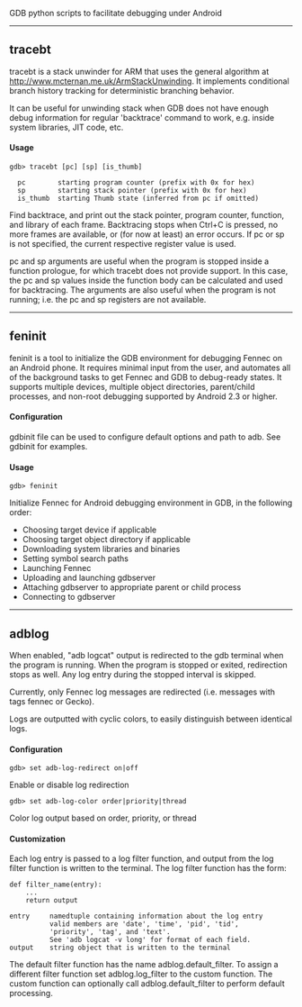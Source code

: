 GDB python scripts to facilitate debugging under Android

---

## tracebt

tracebt is a stack unwinder for ARM that uses the general algorithm at <http://www.mcternan.me.uk/ArmStackUnwinding>. It implements conditional branch history tracking for deterministic branching behavior.

It can be useful for unwinding stack when GDB does not have enough debug information for regular 'backtrace' command to work, e.g. inside system libraries, JIT code, etc.

#### Usage

    gdb> tracebt [pc] [sp] [is_thumb]

      pc        starting program counter (prefix with 0x for hex)
      sp        starting stack pointer (prefix with 0x for hex)
      is_thumb  starting Thumb state (inferred from pc if omitted)

Find backtrace, and print out the stack pointer, program counter, function, and library of each frame. Backtracing stops when Ctrl+C is pressed, no more frames are available, or (for now at least) an error occurs. If pc or sp is not specified, the current respective register value is used.

pc and sp arguments are useful when the program is stopped inside a function prologue, for which tracebt does not provide support. In this case, the pc and sp values inside the function body can be calculated and used for backtracing. The arguments are also useful when the program is not running; i.e. the pc and sp registers are not available.

---

## feninit

feninit is a tool to initialize the GDB environment for debugging Fennec on an Android phone. It requires minimal input from the user, and automates all of the background tasks to get Fennec and GDB to debug-ready states. It supports multiple devices, multiple object directories, parent/child processes, and non-root debugging supported by Android 2.3 or higher.

#### Configuration

gdbinit file can be used to configure default options and path to adb. See gdbinit for examples.

#### Usage

    gdb> feninit

Initialize Fennec for Android debugging environment in GDB, in the following order:

* Choosing target device if applicable
* Choosing target object directory if applicable
* Downloading system libraries and binaries
* Setting symbol search paths
* Launching Fennec
* Uploading and launching gdbserver
* Attaching gdbserver to appropriate parent or child process
* Connecting to gdbserver

---

## adblog

When enabled, "adb logcat" output is redirected to the gdb terminal when the program is running. When the program is stopped or exited, redirection stops as well. Any log entry during the stopped interval is skipped.

Currently, only Fennec log messages are redirected (i.e. messages with tags fennec or Gecko).

Logs are outputted with cyclic colors, to easily distinguish between identical logs.

#### Configuration

    gdb> set adb-log-redirect on|off

Enable or disable log redirection

    gdb> set adb-log-color order|priority|thread

Color log output based on order, priority, or thread

#### Customization

Each log entry is passed to a log filter function, and output from the log filter function is written to the terminal. The log filter function has the form:

    def filter_name(entry):
        ...
        return output

    entry     namedtuple containing information about the log entry
              valid members are 'date', 'time', 'pid', 'tid',
              'priority', 'tag', and 'text'.
              See 'adb logcat -v long' for format of each field.
    output    string object that is written to the terminal

The default filter function has the name adblog.default_filter. To assign a different filter function set adblog.log_filter to the custom function. The custom function can optionally call adblog.default_filter to perform default processing.

